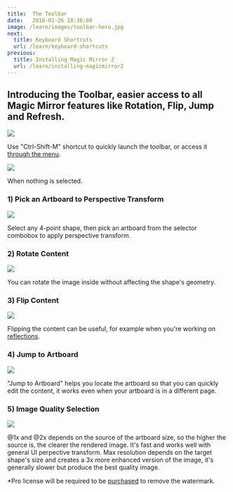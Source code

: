 ```yaml
---
title:  The Toolbar
date:   2016-01-26 18:36:00
image: /learn/images/toolbar-hero.jpg
next:
  title: Keyboard Shortcuts
  url: /learn/keyboard-shortcuts
previous: 
  title: Installing Magic Mirror 2
  url: /learn/installing-magicmirror2
---
```


## Introducing the Toolbar, easier access to all Magic Mirror features like Rotation, Flip, Jump and Refresh.

![](../images/toolbar-activated.png)

Use "Ctrl-Shift-M" shortcut to quickly launch the toolbar, or access it [through the menu](/learn/keyboard-shortcuts).

![](../images/toolbar-no-selection.png)

When nothing is selected.


### 1) Pick an Artboard to Perspective Transform

![](../images/toolbar-pick-artboard.png)

Select any 4-point shape, then pick an artboard from the selector combobox to apply perspective transform.


### 2) Rotate Content

![](../images/toolbar-rotate-content.png)

You can rotate the image inside without affecting the shape's geometry.

 
### 3) Flip Content

![](../images/toolbar-flip-content.png)

Flipping the content can be useful, for example when you're working on [reflections](https://medium.com/perspective-design-in-sketch/perspective-mockups-in-sketch-reflections-5fa275ce947).


### 4) Jump to Artboard

![](../images/toolbar-jump-to-artboard.png)

"Jump to Artboard" helps you locate the artboard so that you can quickly edit the content, it works even when your artboard is in a different page.


### 5) Image Quality Selection

![](../images/toolbar-image-quality-selection.png)

@1x and @2x depends on the source of the artboard size, so the higher the source is, the clearer the rendered image. It's fast and works well with general UI perpective transform.
Max resolution depends on the target shape's size and creates a 3x more enhanced version of the image, it's generally slower but produce the best quality image.  

*Pro license will be required to be [purchased](/purchase) to remove the watermark.



